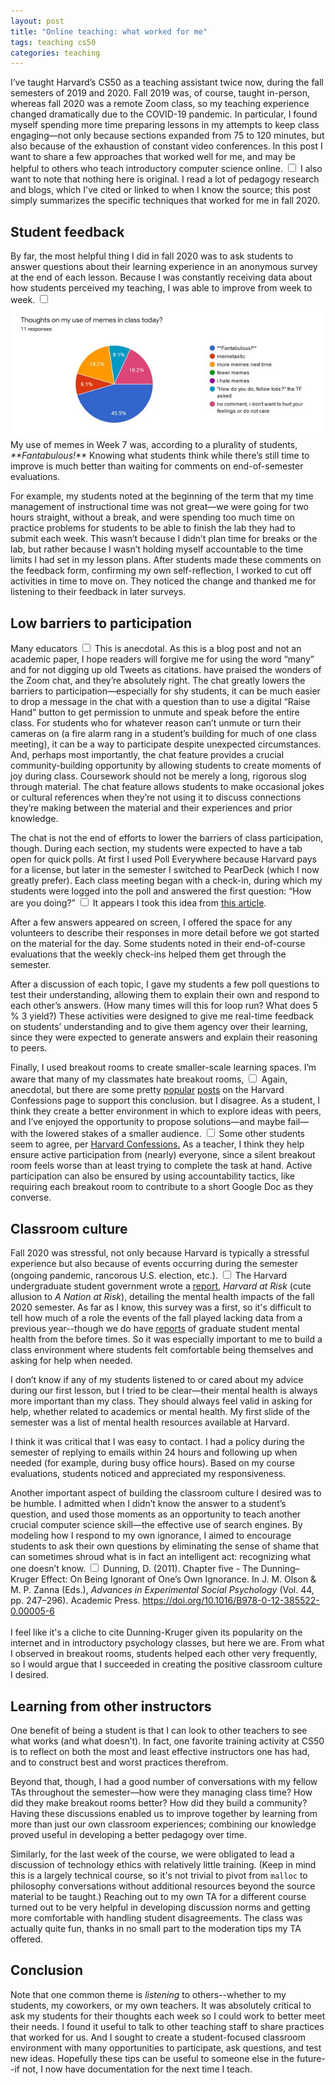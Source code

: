 ```yaml
---
layout: post
title: "Online teaching: what worked for me"
tags: teaching cs50
categories: teaching
---
```


<p>
I’ve taught Harvard’s CS50 as a teaching assistant twice now, during the fall semesters of 2019 and 2020. Fall 2019 was, of course, taught in-person, whereas fall 2020 was a remote Zoom class, so my teaching experience changed dramatically due to the COVID-19 pandemic. In particular, I found myself spending more time preparing lessons in my attempts to keep class engaging—not only because sections expanded from 75 to 120 minutes, but also because of the exhaustion of constant video conferences. In this post I want to share a few approaches that worked well for me, and may be helpful to others who teach introductory computer science online.<label for="sn-originality" class="margin-toggle sidenote-number"></label>
<input type="checkbox" id="sn-originality" class="margin-toggle">
<span class="sidenote">
    I also want to note that nothing here is original. I read a lot of pedagogy research and blogs, which I've cited or linked to when I know the source; this post simply summarizes the specific techniques that worked for me in fall 2020.
</span>
</p>

## Student feedback

<p>
By far, the most helpful thing I did in fall 2020 was to ask students to answer questions about their learning experience in an anonymous survey at the end of each lesson. Because I was constantly receiving data about how students perceived my teaching, I was able to improve from week to week.<label for="sn-memes" class="margin-toggle"></label>
<input type="checkbox" id="sn-memes" class="margin-toggle">
<span class="marginnote">
    <img src="/assets/img/blog/meme-survey.jpg" alt="Post-section survey results from Week 7.">
    My use of memes in Week 7 was, according to a plurality of students, <em>**Fantabulous!**</em>
</span>
Knowing what students think while there’s still time to improve is much better than waiting for comments on end-of-semester evaluations.
</p>

For example, my students noted at the beginning of the term that my time management of instructional time was not great—we were going for two hours straight, without a break, and were spending too much time on practice problems for students to be able to finish the lab they had to submit each week. This wasn’t because I didn’t plan time for breaks or the lab, but rather because I wasn’t holding myself accountable to the time limits I had set in my lesson plans. After students made these comments on the feedback form, confirming my own self-reflection, I worked to cut off activities in time to move on. They noticed the change and thanked me for listening to their feedback in later surveys.


## Low barriers to participation

<p>
Many educators<label for="sn-teachers-love-chat" class="margin-toggle sidenote-number"></label>
<input type="checkbox" id="sn-teachers-love-chat" class="margin-toggle">
<span class="sidenote">
    This is anecdotal. As this is a blog post and not an academic paper, I hope readers will forgive me for using the word &ldquo;many&rdquo; and for not digging up old Tweets as citations.
</span>
have praised the wonders of the Zoom chat, and they’re absolutely right. The chat greatly lowers the barriers to participation—especially for shy students, it can be much easier to drop a message in the chat with a question than to use a digital “Raise Hand” button to get permission to unmute and speak before the entire class. For students who for whatever reason can’t unmute or turn their cameras on (a fire alarm rang in a student’s building for much of one class meeting), it can be a way to participate despite unexpected circumstances. And, perhaps most importantly, the chat feature provides a crucial community-building opportunity by allowing students to create moments of joy during class. Coursework should not be merely a long, rigorous slog through material. The chat feature allows students to make occasional jokes or cultural references when they’re not using it to discuss connections they’re making between the material and their experiences and prior knowledge.
</p>

<p>
The chat is not the end of efforts to lower the barriers of class participation, though. During each section, my students were expected to have a tab open for quick polls. At first I used Poll Everywhere because Harvard pays for a license, but later in the semester I switched to PearDeck (which I now greatly prefer). Each class meeting began with a check-in, during which my students were logged into the poll and answered the first question: “How are you doing?”<label for="sn-emotional-checkin" class="margin-toggle sidenote-number"></label>
<input type="checkbox" id="sn-emotional-checkin" class="margin-toggle">
<span class="sidenote">
    It appears I took this idea from <a href="https://www.edutopia.org/blog/6-opening-and-closing-routines-new-teachers-rebecca-alber" target="_blank">this article</a>.
</span>

After a few answers appeared on screen, I offered the space for any volunteers to describe their responses in more detail before we got started on the material for the day. Some students noted in their end-of-course evaluations that the weekly check-ins helped them get through the semester.
</p>

After a discussion of each topic, I gave my students a few poll questions to test their understanding, allowing them to explain their own and respond to each other’s answers. (How many times will this for loop run? What does 5 % 3 yield?) These activities were designed to give me real-time feedback on students’ understanding and to give them agency over their learning, since they were expected to generate answers and explain their reasoning to peers.

<p>
Finally, I used breakout rooms to create smaller-scale learning spaces. I’m aware that many of my classmates hate breakout rooms,<label for="sn-breakout-rooms" class="margin-toggle sidenote-number"></label>
<input type="checkbox" id="sn-breakout-rooms" class="margin-toggle">
<span class="sidenote">
    Again, anecdotal, but there are some pretty <a href="https://www.facebook.com/theharvardconfessions/posts/622706751739019" target="_blank">popular</a> <a href="https://www.facebook.com/theharvardconfessions/posts/650262258983468" target="_blank">posts</a> on the Harvard Confessions page to support this conclusion.
</span>
but I disagree. As a student, I think they create a better environment in which to explore ideas with peers, and I’ve enjoyed the opportunity to propose solutions—and maybe fail—with the lowered stakes of a smaller audience.<label for="sn-breakout-rooms-2" class="margin-toggle sidenote-number"></label>
<input type="checkbox" id="sn-breakout-rooms-2" class="margin-toggle">
<span class="sidenote">
    Some other students seem to agree, per <a href="https://www.facebook.com/theharvardconfessions/posts/637667056909655" target="_blank">Harvard Confessions.</a>
</span>
As a teacher, I think they help ensure active participation from (nearly) everyone, since a silent breakout room feels worse than at least trying to complete the task at hand. Active participation can also be ensured by using accountability tactics, like requiring each breakout room to contribute to a short Google Doc as they converse.
</p>

## Classroom culture

Fall 2020 was stressful, not only because Harvard is typically a stressful experience but also because of events occurring during the semester (ongoing pandemic, rancorous U.S. election, etc.).<label for="sn-fall-stress" class="margin-toggle sidenote-number"></label>
<input type="checkbox" id="sn-fall-stress" class="margin-toggle">
<span class="sidenote">
    The Harvard undergraduate student government wrote a <a href="https://drive.google.com/file/d/1rAvvrgoG-xaD3g-Cf2iq0nhqe4fatqV6/view" target="_blank">report</a>, <em>Harvard at Risk</em> (cute allusion to <em>A Nation at Risk</em>), detailing the mental health impacts of the fall 2020 semester. As far as I know, this survey was a first, so it's difficult to tell how much of a role the events of the fall played lacking data from a previous year--though we do have <a href="https://www.thecrimson.com/article/2019/11/13/harvard-depression-and-anxiety-signs/" target="_blank">reports</a> of graduate student mental health from the before times.
</span>
So it was especially important to me to build a class environment where students felt comfortable being themselves and asking for help when needed.

I don’t know if any of my students listened to or cared about my advice during our first lesson, but I tried to be clear—their mental health is always more important than my class. They should always feel valid in asking for help, whether related to academics or mental health. My first slide of the semester was a list of mental health resources available at Harvard.

I think it was critical that I was easy to contact. I had a policy during the semester of replying to emails within 24 hours and following up when needed (for example, during busy office hours). Based on my course evaluations, students noticed and appreciated my responsiveness.

Another important aspect of building the classroom culture I desired was to be humble. I admitted when I didn’t know the answer to a student’s question, and used those moments as an opportunity to teach another crucial computer science skill—the effective use of search engines. By modeling how I respond to my own ignorance, I aimed to encourage students to ask their own questions by eliminating the sense of shame that can sometimes shroud what is in fact an intelligent act: recognizing what one doesn’t know.<label for="sn-dunning-kruger" class="margin-toggle sidenote-number"></label>
<input type="checkbox" id="sn-dunning-kruger" class="margin-toggle">
<span class="sidenote">
    Dunning, D. (2011). Chapter five - The Dunning–Kruger Effect: On Being Ignorant of One’s Own Ignorance. In J. M. Olson & M. P. Zanna (Eds.), <em>Advances in Experimental Social Psychology</em> (Vol. 44, pp. 247–296). Academic Press. <a href="https://doi.org/10.1016/B978-0-12-385522-0.00005-6" target="_blank">https://doi.org/10.1016/B978-0-12-385522-0.00005-6</a><br><br>
    I feel like it's a cliche to cite Dunning-Kruger given its popularity on the internet and in introductory psychology classes, but here we are.
</span>
From what I observed in breakout rooms, students helped each other very frequently, so I would argue that I succeeded in creating the positive classroom culture I desired.


## Learning from other instructors

One benefit of being a student is that I can look to other teachers to see what works (and what doesn’t). In fact, one favorite training activity at CS50 is to reflect on both the most and least effective instructors one has had, and to construct best and worst practices therefrom.

Beyond that, though, I had a good number of conversations with my fellow TAs throughout the semester—how were they managing class time? How did they make breakout rooms better? How did they build a community? Having these discussions enabled us to improve together by learning from more than just our own classroom experiences; combining our knowledge proved useful in developing a better pedagogy over time.

Similarly, for the last week of the course, we were obligated to lead a discussion of technology ethics with relatively little training. (Keep in mind this is a largely technical course, so it's not trivial to pivot from `malloc` to philosophy conversations without additional resources beyond the source material to be taught.) Reaching out to my own TA for a different course turned out to be very helpful in developing discussion norms and getting more comfortable with handling student disagreements. The class was actually quite fun, thanks in no small part to the moderation tips my TA offered.

## Conclusion

Note that one common theme is *listening* to others--whether to my students, my coworkers, or my own teachers. It was absolutely critical to ask my students for their thoughts each week so I could work to better meet their needs. I found it useful to talk to other teaching staff to share practices that worked for us. And I sought to create a student-focused classroom environment with many opportunities to participate, ask questions, and test new ideas. Hopefully these tips can be useful to someone else in the future--if not, I now have documentation for the next time I teach.
